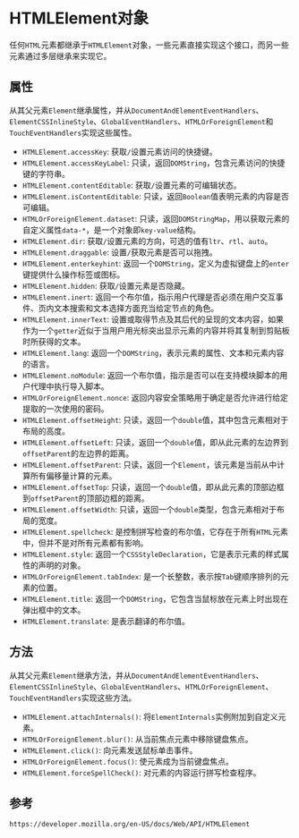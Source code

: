 # HTMLElement对象
任何`HTML`元素都继承于`HTMLElement`对象，一些元素直接实现这个接口，而另一些元素通过多层继承来实现它。

## 属性
从其父元素`Element`继承属性，并从`DocumentAndElementEventHandlers`、`ElementCSSInlineStyle`、`GlobalEventHandlers`、`HTMLOrForeignElement`和`TouchEventHandlers`实现这些属性。
* `HTMLElement.accessKey`: 获取`/`设置元素访问的快捷键。
* `HTMLElement.accessKeyLabel`: 只读，返回`DOMString`，包含元素访问的快捷键的字符串。
* `HTMLElement.contentEditable`: 获取`/`设置元素的可编辑状态。
* `HTMLElement.isContentEditable`: 只读，返回`Boolean`值表明元素的内容是否可编辑。
* `HTMLOrForeignElement.dataset`: 只读，返回`DOMStringMap`，用以获取元素的自定义属性`data-*`，是一个对象即`key-value`结构。
* `HTMLElement.dir`: 获取`/`设置元素的方向，可选的值有`ltr`、`rtl`、`auto`。
* `HTMLElement.draggable`: 设置`/`获取元素是否可以拖拽。
* `HTMLElement.enterkeyhint`: 返回一个`DOMString`，定义为虚拟键盘上的`enter`键提供什么操作标签或图标。
* `HTMLElement.hidden`: 获取`/`设置元素是否隐藏。
* `HTMLElement.inert`: 返回一个布尔值，指示用户代理是否必须在用户交互事件、页内文本搜索和文本选择方面充当给定节点的角色。
* `HTMLElement.innerText`: 设置或取得节点及其后代的呈现的文本内容，如果作为一个`getter`近似于当用户用光标突出显示元素的内容并将其复制到剪贴板时所获得的文本。
* `HTMLElement.lang`: 返回一个`DOMString`，表示元素的属性、文本和元素内容的语言。
* `HTMLElement.noModule`: 返回一个布尔值，指示是否可以在支持模块脚本的用户代理中执行导入脚本。
* `HTMLOrForeignElement.nonce`: 返回内容安全策略用于确定是否允许进行给定提取的一次使用的密码。
* `HTMLElement.offsetHeight`: 只读，返回一个`double`值，其中包含元素相对于布局的高度。
* `HTMLElement.offsetLeft`: 只读，返回一个`double`值，即从此元素的左边界到`offsetParent`的左边界的距离。
* `HTMLElement.offsetParent`: 只读，返回一个`Element`，该元素是当前从中计算所有偏移量计算的元素。
* `HTMLElement.offsetTop`: 只读，返回一个`double`值，即从此元素的顶部边框到`offsetParent`的顶部边框的距离。
* `HTMLElement.offsetWidth`: 只读，返回一个`double`类型，包含元素相对于布局的宽度。
* `HTMLElement.spellcheck`: 是控制拼写检查的布尔值，它存在于所有`HTML`元素中，但并不是对所有元素都有影响。
* `HTMLElement.style`: 返回一个`CSSStyleDeclaration`，它是表示元素的样式属性的声明的对象。
* `HTMLOrForeignElement.tabIndex`: 是一个长整数，表示按`Tab`键顺序排列的元素的位置。
* `HTMLElement.title`: 返回一个`DOMString`，它包含当鼠标放在元素上时出现在弹出框中的文本。
* `HTMLElement.translate`: 是表示翻译的布尔值。

## 方法
从其父元素`Element`继承方法，并从`DocumentAndElementEventHandlers`、`ElementCSSInlineStyle`、`GlobalEventHandlers`、`HTMLOrForeignElement`、`TouchEventHandlers`实现这些方法。
* `HTMLElement.attachInternals()`: 将`ElementInternals`实例附加到自定义元素。
* `HTMLOrForeignElement.blur()`: 从当前焦点元素中移除键盘焦点。
* `HTMLElement.click()`: 向元素发送鼠标单击事件。
* `HTMLOrForeignElement.focus()`: 使元素成为当前键盘焦点。
* `HTMLElement.forceSpellCheck()`: 对元素的内容运行拼写检查程序。



## 参考

```
https://developer.mozilla.org/en-US/docs/Web/API/HTMLElement
```